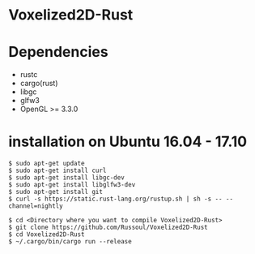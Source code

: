 # Voxelized2D-Rust

# Dependencies
* rustc
* cargo(rust)
* libgc
* glfw3
* OpenGL >= 3.3.0

# installation on Ubuntu 16.04 - 17.10
```
$ sudo apt-get update
$ sudo apt-get install curl
$ sudo apt-get install libgc-dev
$ sudo apt-get install libglfw3-dev
$ sudo apt-get install git
$ curl -s https://static.rust-lang.org/rustup.sh | sh -s -- --channel=nightly

$ cd <Directory where you want to compile Voxelized2D-Rust>
$ git clone https://github.com/Russoul/Voxelized2D-Rust
$ cd Voxelized2D-Rust
$ ~/.cargo/bin/cargo run --release
```
